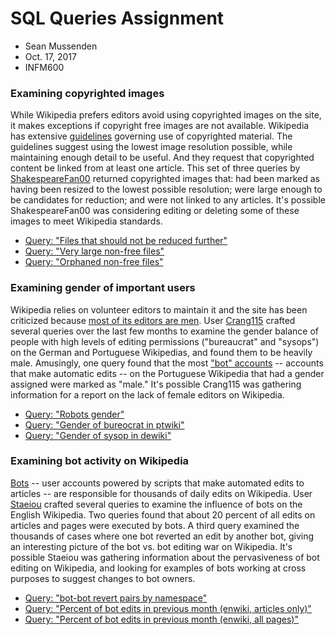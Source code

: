 # SQL Queries Assignment
* Sean Mussenden
* Oct. 17, 2017
* INFM600

### Examining copyrighted images

While Wikipedia prefers editors avoid using copyrighted images on the site, it makes exceptions if copyright free images are not available.  Wikipedia has extensive [guidelines](https://en.wikipedia.org/wiki/Wikipedia:Non-free_content) governing use of copyrighted material. The guidelines suggest using the lowest image resolution possible, while maintaining enough detail to be useful. And they request that copyrighted content be linked from at least one article.  This set of three queries by [ShakespeareFan00](https://quarry.wmflabs.org/shakespearefan00) returned copyrighted images that: had been marked as having been resized to the lowest possible resolution; were large enough to be candidates for reduction; and were not linked to any articles.  It's possible ShakespeareFan00 was considering editing or deleting some of these images to meet Wikipedia standards.

* [Query: "Files that should not be reduced further"](https://quarry.wmflabs.org/query/20775)
* [Query: "Very large non-free files"](https://quarry.wmflabs.org/query/18908)
* [Query: "Orphaned non-free files"](https://quarry.wmflabs.org/query/18899)

### Examining gender of important users

Wikipedia relies on volunteer editors to maintain it and the site has been criticized because [most of its editors are men](https://en.wikipedia.org/wiki/Gender_bias_on_Wikipedia). User [Crang115](https://quarry.wmflabs.org/Crang115) crafted several queries over the last few months to examine the gender balance of people with high levels of editing permissions ("bureaucrat" and "sysops") on the German and Portuguese Wikipedias, and found them to be heavily male. Amusingly, one query found that the most ["bot" accounts](https://en.wikipedia.org/wiki/Wikipedia:Bots) -- accounts that make automatic edits -- on the Portuguese Wikipedia that had a gender assigned were marked as "male." It's possible Crang115 was gathering information for a report on the lack of female editors on Wikipedia.

* [Query: "Robots gender"](https://quarry.wmflabs.org/query/18726)
* [Query: "Gender of bureocrat in ptwiki"](https://quarry.wmflabs.org/query/18756)
* [Query: "Gender of sysop in dewiki"](https://quarry.wmflabs.org/query/18754)

### Examining bot activity on Wikipedia

[Bots](https://en.wikipedia.org/wiki/Wikipedia:Bots) -- user accounts powered by scripts that make automated edits to articles -- are responsible for thousands of daily edits on Wikipedia. User [Staeiou](https://quarry.wmflabs.org/Staeiou) crafted several queries to examine the influence of bots on the English Wikipedia. Two queries found that about 20 percent of all edits on articles and pages were executed by bots. A third query examined the thousands of cases where one bot reverted an edit by another bot, giving an interesting picture of the bot vs. bot editing war on Wikipedia.  It's possible Staeiou was gathering information about the pervasiveness of bot editing on Wikipedia, and looking for examples of bots working at cross purposes to suggest changes to bot owners.    

* [Query: "bot-bot revert pairs by namespace"](https://quarry.wmflabs.org/query/17236)
* [Query: "Percent of bot edits in previous month (enwiki, articles only)"](https://quarry.wmflabs.org/query/20704)
* [Query: "Percent of bot edits in previous month (enwiki, all pages)"](https://quarry.wmflabs.org/query/20703)
